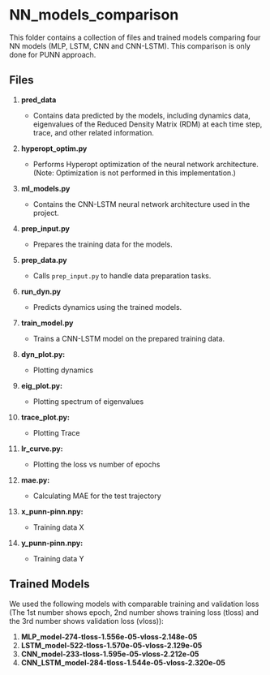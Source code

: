 # NN_models_comparison

This folder contains a collection of files and trained models comparing four NN models (MLP, LSTM, CNN and CNN-LSTM). This comparison is only done for PUNN approach.

## Files

1. **pred_data**
    - Contains data predicted by the models, including dynamics data, eigenvalues of the Reduced Density Matrix (RDM) at each time step, trace, and other related information.

2. **hyperopt_optim.py**
    - Performs Hyperopt optimization of the neural network architecture. (Note: Optimization is not performed in this implementation.)

3. **ml_models.py**
    - Contains the CNN-LSTM neural network architecture used in the project.

4. **prep_input.py**
    - Prepares the training data for the models.

5. **prep_data.py**
    - Calls `prep_input.py` to handle data preparation tasks.

6. **run_dyn.py**
    - Predicts dynamics using the trained models.

6. **train_model.py**
    - Trains a CNN-LSTM model on the prepared training data.

7. **dyn_plot.py:** 
    - Plotting dynamics 
8. **eig_plot.py:** 
    - Plotting spectrum of eigenvalues
9. **trace_plot.py:** 
    - Plotting Trace
10. **lr_curve.py:** 
    - Plotting the loss vs number of epochs
11. **mae.py:** 
    - Calculating MAE for the test trajectory
12. **x_punn-pinn.npy:**
    - Training data X
13. **y_punn-pinn.npy:**
    - Training data Y

## Trained Models

We used the following models with comparable training and validation loss (The 1st number shows epoch, 2nd number shows training loss (tloss) and the 3rd number shows  validation loss (vloss)):

1. **MLP_model-274-tloss-1.556e-05-vloss-2.148e-05**
2. **LSTM_model-522-tloss-1.570e-05-vloss-2.129e-05**
3. **CNN_model-233-tloss-1.595e-05-vloss-2.212e-05**
4. **CNN_LSTM_model-284-tloss-1.544e-05-vloss-2.320e-05**